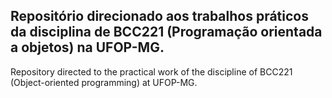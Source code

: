 ## Repositório direcionado aos trabalhos práticos da disciplina de BCC221 (Programação orientada a objetos) na UFOP-MG.

Repository directed to the practical work of the discipline of BCC221 (Object-oriented programming) at UFOP-MG.

